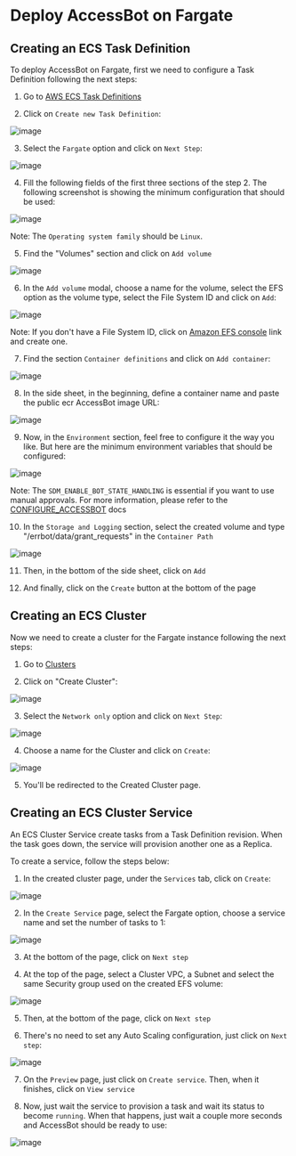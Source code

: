 # Deploy AccessBot on Fargate

## Creating an ECS Task Definition

To deploy AccessBot on Fargate, first we need to configure a Task Definition following the next steps:

1. Go to [AWS ECS Task Definitions](https://console.aws.amazon.com/ecs/home#/taskDefinitions)

2. Click on `Create new Task Definition`:

![image](https://user-images.githubusercontent.com/49597325/181511876-7a4ac807-e680-4479-bd13-879c68c685e4.png)

3. Select the `Fargate` option and click on `Next Step`:

![image](https://user-images.githubusercontent.com/49597325/181512386-37dc5738-57f0-4ae0-9c28-71e3d2b9f38b.png)

4. Fill the following fields of the first three sections of the step 2. The following screenshot is showing the minimum configuration that should be used:

![image](https://user-images.githubusercontent.com/49597325/181513181-f2a7af18-75d1-4499-ad54-93c1bef5e157.png)

Note: The `Operating system family` should be `Linux`.

5. Find the "Volumes" section and click on `Add volume`

![image](https://user-images.githubusercontent.com/49597325/181517987-856e8092-2f23-4b68-bca4-ee534420e265.png)

6. In the `Add volume` modal, choose a name for the volume, select the EFS option as the volume type, select the File System ID and click on `Add`:

![image](https://user-images.githubusercontent.com/49597325/181519043-4356315b-3ce5-4399-9313-46b9f7331814.png)

Note: If you don't have a File System ID, click on [Amazon EFS console](https://console.aws.amazon.com/efs/home#/file-systems) link and create one. 

7. Find the section `Container definitions` and click on `Add container`:

![image](https://user-images.githubusercontent.com/49597325/181514703-ddeb0927-8ab0-4a36-ae54-5d0dd9d512b4.png)

8. In the side sheet, in the beginning, define a container name and paste the public ecr AccessBot image URL:

![image](https://user-images.githubusercontent.com/49597325/181515486-f1bc0eee-94e6-48eb-96da-0b93b54c0d9b.png)

9. Now, in the `Environment` section, feel free to configure it the way you like. But here are the minimum environment variables that should be configured:

![image](https://user-images.githubusercontent.com/49597325/181516509-37418164-2dc4-4f71-a7c3-2fdc4de26e5a.png)

Note: The `SDM_ENABLE_BOT_STATE_HANDLING` is essential if you want to use manual approvals. For more information, please refer to the [CONFIGURE_ACCESSBOT](../configure_accessbot/CONFIGURE_ACCESSBOT.md#bot-configuration) docs

10. In the `Storage and Logging` section, select the created volume and type "/errbot/data/grant_requests" in the `Container Path`

![image](https://user-images.githubusercontent.com/49597325/181521910-eab36533-b325-4947-9882-68176b45832b.png)

11. Then, in the bottom of the side sheet, click on `Add`

12. And finally, click on the `Create` button at the bottom of the page

## Creating an ECS Cluster

Now we need to create a cluster for the Fargate instance following the next steps:

1. Go to [Clusters](https://console.aws.amazon.com/ecs/home#/clusters)

2. Click on "Create Cluster":

![image](https://user-images.githubusercontent.com/49597325/181523823-d000e795-160d-4639-ac36-2b15c5e64662.png)

3. Select the `Network only` option and click on `Next Step`:

![image](https://user-images.githubusercontent.com/49597325/181524363-1c775903-a77a-4340-b627-41d0d0fbb29f.png)

4. Choose a name for the Cluster and click on `Create`:

![image](https://user-images.githubusercontent.com/49597325/181524619-fe0665ba-df12-4109-b79d-89b61f9a98e4.png)

5. You'll be redirected to the Created Cluster page.

## Creating an ECS Cluster Service

An ECS Cluster Service create tasks from a Task Definition revision. When the task goes down, the service will provision another one as a Replica.

To create a service, follow the steps below:

1. In the created cluster page, under the `Services` tab, click on `Create`:

![image](https://user-images.githubusercontent.com/49597325/181525424-9fc9d21b-541d-439a-874e-3e76938e534b.png)

2. In the `Create Service` page, select the Fargate option, choose a service name and set the number of tasks to 1:

![image](https://user-images.githubusercontent.com/49597325/181530351-0c4b99e3-18f0-4f65-bfea-a2a9acea931a.png)

3. At the bottom of the page, click on `Next step`

4. At the top of the page, select a Cluster VPC, a Subnet and select the same Security group used on the created EFS volume:

![image](https://user-images.githubusercontent.com/49597325/181533405-6bafe115-d3fd-4949-b182-7debd1fcc094.png)

5. Then, at the bottom of the page, click on `Next step`

6. There's no need to set any Auto Scaling configuration, just click on `Next step`:

![image](https://user-images.githubusercontent.com/49597325/181540192-ce3fbf50-a920-40d9-ac1b-e53ed241a2b0.png)

7. On the `Preview` page, just click on `Create service`. Then, when it finishes, click on `View service`

8. Now, just wait the service to provision a task and wait its status to become `running`. When that happens, just wait a couple more seconds and AccessBot should be ready to use:

![image](https://user-images.githubusercontent.com/49597325/181546558-29fae719-1ebf-47e6-b069-2bd6ae89a0fe.png)
